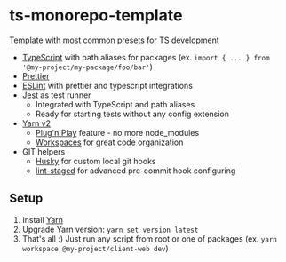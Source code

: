 # ts-monorepo-template

Template with most common presets for TS development

- [TypeScript](https://www.typescriptlang.org/) with path aliases for packages
  (ex. `import { ... } from '@my-project/my-package/foo/bar'`)
- [Prettier](https://prettier.io/)
- [ESLint](https://eslint.org/) with prettier and typescript integrations
- [Jest](https://jestjs.io/) as test runner
  - Integrated with TypeScript and path aliases
  - Ready for starting tests without any config extension
- [Yarn v2](https://yarnpkg.com)
  - [Plug'n'Play](https://yarnpkg.com/features/pnp) feature - no more node_modules
  - [Workspaces](https://yarnpkg.com/features/workspaces) for great code organization
- GIT helpers
  - [Husky](https://github.com/typicode/husky) for custom local git hooks
  - [lint-staged](https://github.com/okonet/lint-staged) for advanced pre-commit hook configuring

## Setup

1. Install [Yarn](https://yarnpkg.com/getting-started/install)
2. Upgrade Yarn version: `yarn set version latest`
3. That's all :) Just run any script from root or one of packages
   (ex. `yarn workspace @my-project/client-web dev`)

